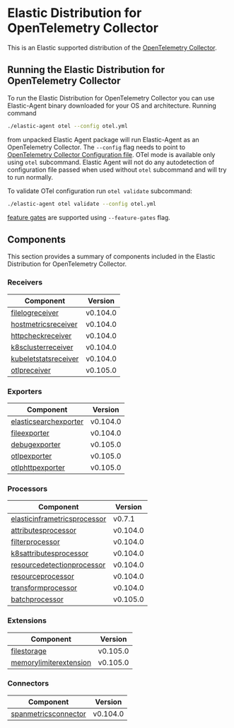 # Elastic Distribution for OpenTelemetry Collector

This is an Elastic supported distribution of the [OpenTelemetry Collector](https://github.com/open-telemetry/opentelemetry-collector).

## Running the Elastic Distribution for OpenTelemetry Collector

To run the Elastic Distribution for OpenTelemetry Collector you can use Elastic-Agent binary downloaded for your OS and architecture.
Running command

```bash
./elastic-agent otel --config otel.yml
```

from unpacked Elastic Agent package will run Elastic-Agent as an OpenTelemetry Collector. The `--config` flag needs to point to [OpenTelemetry Collector Configuration file](https://opentelemetry.io/docs/collector/configuration/). OTel mode is available only using `otel` subcommand. Elastic Agent will not do any autodetection of configuration file passed when used without `otel` subcommand and will try to run normally.

To validate OTel configuration run `otel validate` subcommand:

```bash
./elastic-agent otel validate --config otel.yml
```

[feature gates](https://github.com/open-telemetry/opentelemetry-collector/blob/main/featuregate/README.md#controlling-gates) are supported using `--feature-gates` flag.

## Components

This section provides a summary of components included in the Elastic Distribution for OpenTelemetry Collector.

### Receivers

| Component | Version |
|---|---|
| [filelogreceiver](https://github.com/open-telemetry/opentelemetry-collector-contrib/blob/receiver/filelogreceiver/v0.104.0/receiver/filelogreceiver/README.md) | v0.104.0 |
| [hostmetricsreceiver](https://github.com/open-telemetry/opentelemetry-collector-contrib/blob/receiver/hostmetricsreceiver/v0.104.0/receiver/hostmetricsreceiver/README.md) | v0.104.0 |
| [httpcheckreceiver](https://github.com/open-telemetry/opentelemetry-collector-contrib/blob/receiver/httpcheckreceiver/v0.104.0/receiver/httpcheckreceiver/README.md) | v0.104.0 |
| [k8sclusterreceiver](https://github.com/open-telemetry/opentelemetry-collector-contrib/blob/receiver/k8sclusterreceiver/v0.104.0/receiver/k8sclusterreceiver/README.md) | v0.104.0 |
| [kubeletstatsreceiver](https://github.com/open-telemetry/opentelemetry-collector-contrib/blob/receiver/kubeletstatsreceiver/v0.104.0/receiver/kubeletstatsreceiver/README.md) | v0.104.0 |
| [otlpreceiver](https://github.com/open-telemetry/opentelemetry-collector/blob/receiver/otlpreceiver/v0.105.0/receiver/otlpreceiver/README.md) | v0.105.0 |

### Exporters

| Component | Version |
|---|---|
| [elasticsearchexporter](https://github.com/open-telemetry/opentelemetry-collector-contrib/blob/exporter/elasticsearchexporter/v0.104.0/exporter/elasticsearchexporter/README.md) | v0.104.0 |
| [fileexporter](https://github.com/open-telemetry/opentelemetry-collector-contrib/blob/exporter/fileexporter/v0.104.0/exporter/fileexporter/README.md) | v0.104.0 |
| [debugexporter](https://github.com/open-telemetry/opentelemetry-collector/blob/exporter/debugexporter/v0.105.0/exporter/debugexporter/README.md) | v0.105.0 |
| [otlpexporter](https://github.com/open-telemetry/opentelemetry-collector/blob/exporter/otlpexporter/v0.105.0/exporter/otlpexporter/README.md) | v0.105.0 |
| [otlphttpexporter](https://github.com/open-telemetry/opentelemetry-collector/blob/exporter/otlphttpexporter/v0.105.0/exporter/otlphttpexporter/README.md) | v0.105.0 |

### Processors

| Component | Version |
|---|---|
| [elasticinframetricsprocessor](https://github.com/elastic/opentelemetry-collector-components/blob/processor/elasticinframetricsprocessor/v0.7.1/processor/elasticinframetricsprocessor/README.md) | v0.7.1 |
| [attributesprocessor](https://github.com/open-telemetry/opentelemetry-collector-contrib/blob/processor/attributesprocessor/v0.104.0/processor/attributesprocessor/README.md) | v0.104.0 |
| [filterprocessor](https://github.com/open-telemetry/opentelemetry-collector-contrib/blob/processor/filterprocessor/v0.104.0/processor/filterprocessor/README.md) | v0.104.0 |
| [k8sattributesprocessor](https://github.com/open-telemetry/opentelemetry-collector-contrib/blob/processor/k8sattributesprocessor/v0.104.0/processor/k8sattributesprocessor/README.md) | v0.104.0 |
| [resourcedetectionprocessor](https://github.com/open-telemetry/opentelemetry-collector-contrib/blob/processor/resourcedetectionprocessor/v0.104.0/processor/resourcedetectionprocessor/README.md) | v0.104.0 |
| [resourceprocessor](https://github.com/open-telemetry/opentelemetry-collector-contrib/blob/processor/resourceprocessor/v0.104.0/processor/resourceprocessor/README.md) | v0.104.0 |
| [transformprocessor](https://github.com/open-telemetry/opentelemetry-collector-contrib/blob/processor/transformprocessor/v0.104.0/processor/transformprocessor/README.md) | v0.104.0 |
| [batchprocessor](https://github.com/open-telemetry/opentelemetry-collector/blob/processor/batchprocessor/v0.105.0/processor/batchprocessor/README.md) | v0.105.0 |

### Extensions

| Component | Version |
|---|---|
| [filestorage](https://github.com/open-telemetry/opentelemetry-collector-contrib/blob/extension/storage/filestorage/v0.105.0/extension/storage/filestorage/README.md) | v0.105.0 |
| [memorylimiterextension](https://github.com/open-telemetry/opentelemetry-collector/blob/extension/memorylimiterextension/v0.105.0/extension/memorylimiterextension/README.md) | v0.105.0 |

### Connectors

| Component | Version |
|---|---|
| [spanmetricsconnector](https://github.com/open-telemetry/opentelemetry-collector-contrib/blob/connector/spanmetricsconnector/v0.104.0/connector/spanmetricsconnector/README.md) | v0.104.0 |
